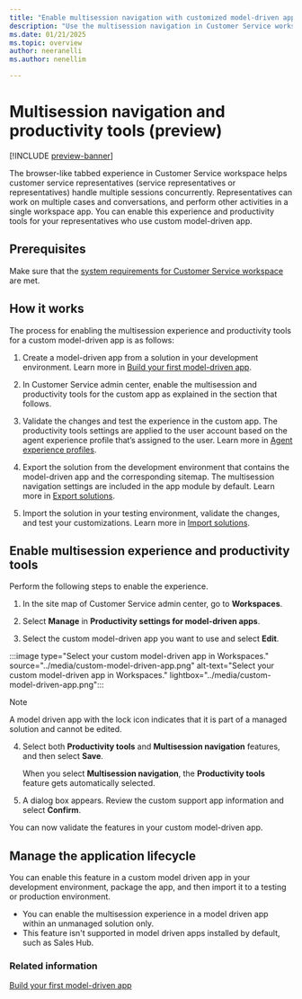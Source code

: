 ```yaml
---
title: "Enable multisession navigation with customized model-driven apps (preview)| MicrosoftDocs"
description: "Use the multisession navigation in Customer Service workspace to help representatives work on multiple cases and conversations."
ms.date: 01/21/2025
ms.topic: overview
author: neeranelli
ms.author: nenellim

---
```


# Multisession navigation and productivity tools (preview)

[!INCLUDE [preview-banner](../../../shared-content/shared/preview-includes/preview-note-d365.md)]

The browser-like tabbed experience in Customer Service workspace helps customer service representatives (service representatives or representatives) handle multiple sessions concurrently. Representatives can work on multiple cases and conversations, and perform other activities in a single workspace app. You can enable this experience and productivity tools for your representatives who use custom model-driven app.


## Prerequisites

Make sure that the [system requirements for Customer Service workspace](../implement/customer-service-workspace-system-requirements.md) are met.


## How it works

The process for enabling the multisession experience and productivity tools for a custom model-driven app is as follows:

1. Create a model-driven app from a solution in your development environment. Learn more in [Build your first model-driven app](/power-apps/maker/model-driven-apps/build-first-model-driven-app).

2. In Customer Service admin center, enable the multisession and productivity tools for the custom app as explained in the section that follows.

3. Validate the changes and test the experience in the custom app. The productivity tools settings are applied to the user account based on the agent experience profile that’s assigned to the user. Learn more in [Agent experience profiles](./overview.md).

4. Export the solution from the development environment that contains the model-driven app and the corresponding sitemap. The multisession navigation settings are included in the app module by default. Learn more in [Export solutions](/power-apps/maker/data-platform/export-solutions).

5. Import the solution in your testing environment, validate the changes, and test your customizations. Learn more in [Import solutions](/power-apps/maker/data-platform/import-update-export-solutions).


## Enable multisession experience and productivity tools

Perform the following steps to enable the experience.

1. In the site map of Customer Service admin center, go to **Workspaces**. 

2. Select **Manage** in **Productivity settings for model-driven apps**.

3. Select the custom model-driven app you want to use and select **Edit**.

  :::image type="Select your custom model-driven app in Workspaces." source="../media/custom-model-driven-app.png" alt-text="Select your custom model-driven app in Workspaces." lightbox="../media/custom-model-driven-app.png":::

  > [!NOTE]
  > A model driven app with the lock icon indicates that it is part of a managed solution and cannot be edited.

4. Select both **Productivity tools** and **Multisession navigation** features, and then select **Save**.

    When you select **Multisession navigation**, the **Productivity tools** feature gets automatically selected.

5. A dialog box appears. Review the custom support app information and select **Confirm**.

You can now validate the features in your custom model-driven app.


## Manage the application lifecycle

You can enable this feature in a custom model driven app in your development environment, package the app, and then import it to a testing or production environment. 

- You can enable the multisession experience in a model driven app within an unmanaged solution only.
- This feature isn't supported in model driven apps installed by default, such as Sales Hub.



### Related information

[Build your first model-driven app](/power-apps/maker/model-driven-apps/build-first-model-driven-app)

